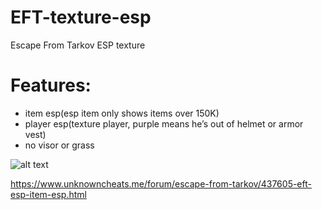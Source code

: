 # EFT-texture-esp
Escape From Tarkov ESP texture

# Features:
- item esp(esp item only shows items over 150K)
- player esp(texture player, purple means he’s out of helmet or armor vest)
- no visor or grass

![alt text](https://i.imgur.com/Lr48pQZ.png)

https://www.unknowncheats.me/forum/escape-from-tarkov/437605-eft-esp-item-esp.html
